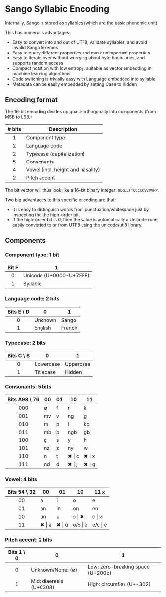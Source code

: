 # Sango Syllabic Encoding

Internally, Sango is stored as syllables (which are the basic phonemic unit).

This has numerous advantages:

- Easy to convert into and out of UTF8, validate syllables, and avoid invalid Sango lexemes
- Easy to query different properties and mask unimportant properties
- Easy to iterate over without worrying about byte boundaries, and supports random access
- Compact notation with low entropy: suitable as vector embedding in machine learning algorithms
- Code switching is trivially easy with Language embedded into syllable
- Metadata can be easily embedded by setting Case to Hidden

## Encoding format

The 16-bit encoding divides up quasi-orthogonally into components (from MSB to LSB):

| # bits | Description                       |
| :----: | --------------------------------- |
|   1    | Component type                    |
|   2    | Language code                     |
|   2    | Typecase (capitalization)         |
|   5    | Consonants                        |
|   4    | Vowel (incl. height and nasality) |
|   2    | Pitch accent                      |

The bit vector will thus look like a 16-bit binary integer: `0bCLLTTCCCCCVVVVPP`.

Two big advantages to this specific encoding are that:

- It is easy to distinguish words from punctuation/whitespace just by inspecting the the high-order bit.
- If the high-order bit is 0, then the value is automatically a Unicode rune, easily
  converted to or from UTF8 using the [unicode/utf8](https://pkg.go.dev/unicode/utf8) library.

## Components

### Component type: 1 bit

| Bit F | 1                       |
| :---: | ----------------------- |
|   0   | Unicode (U+0000-U+7FFF) |
|   1   | Syllable                |

### Language code: 2 bits

| Bits E \\ D | 0       | 1       |
| :---------: | ------- | ------- |
|      0      | Unknown | Sango   |
|      1      | English | French  |

### Typecase: 2 bits

| Bits C \\ B | 0         | 1         |
| :---------: | --------- | --------- |
|      0      | Lowercase | Uppercase |
|      1      | Titlecase | Hidden    |

### Consonants: 5 bits

| Bits A98 \\ 76 | 00  | 01  | 10     | 11     |
| :------------: | --- | --- | ------ | ------ |
|      000       | ∅   | f   | r      | k      |
|      001       | mv  | v   | ng     | g      |
|      010       | m   | p   | l      | kp     |
|      011       | mb  | b   | ngb    | gb     |
|      100       | ç   | s   | y      | h      |
|      101       | nz  | z   | ny     | w      |
|      110       | n   | t   | ✖ \| c | ✖ \| x |
|      111       | nd  | d   | ✖ \| j | ✖ \| q |

### Vowel: 4 bits

| Bits 54 \\ 32 | 00     | 01     | 10       | 11 x     |
| :-----------: | ------ | ------ | -------- | -------- |
|      00       | a      | i      | o        | e        |
|      01       | an     | in     | on       | en       |
|      10       | un     | u      | ɔ \| ✖   | ɛ \| ∅   |
|      11       | ✖ \| à | ✖ \| ù | o/ɔ \| è | e/ɛ \| é |

### Pitch accent: 2 bits

| Bits 1 \\ 0 | 0                         | 1                                 |
| :---------: | ------------------------- | --------------------------------- |
|      0      | Unknown/None: (∅)         | Low: zero-breaking space (U+200b) |
|      1      | Mid: diaeresis (U+0308)   | High: circumflex (U+-302)         |
